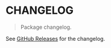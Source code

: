 # CHANGELOG

> Package changelog.

See [GitHub Releases](https://github.com/stdlib-js/math-strided-special-ddeg2rad/releases) for the changelog.